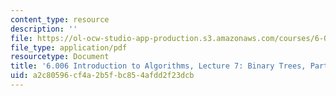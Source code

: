 ```yaml
---
content_type: resource
description: ''
file: https://ol-ocw-studio-app-production.s3.amazonaws.com/courses/6-006-introduction-to-algorithms-spring-2020/a2c80596cf4a2b5fbc854afdd2f23dcb_MIT6_006S20_lec7.pdf
file_type: application/pdf
resourcetype: Document
title: '6.006 Introduction to Algorithms, Lecture 7: Binary Trees, Part 2: AVL'
uid: a2c80596-cf4a-2b5f-bc85-4afdd2f23dcb
---
```


